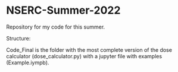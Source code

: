 # NSERC-Summer-2022
Repository for my code for this summer.

Structure: 

Code_Final is the folder with the most complete version of the dose calculator (dose_calculator.py) with a jupyter file with examples (Example.iympb).